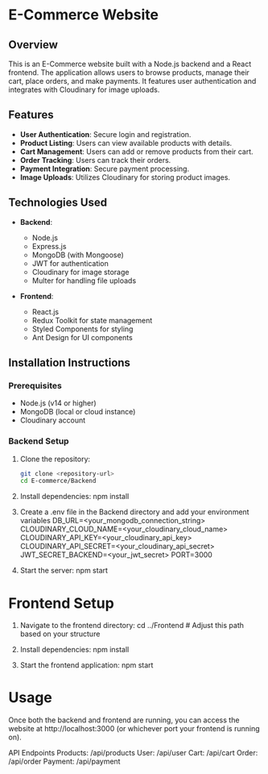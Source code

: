 # E-Commerce Website

## Overview
This is an E-Commerce website built with a Node.js backend and a React frontend. The application allows users to browse products, manage their cart, place orders, and make payments. It features user authentication and integrates with Cloudinary for image uploads.

## Features
- **User Authentication**: Secure login and registration.
- **Product Listing**: Users can view available products with details.
- **Cart Management**: Users can add or remove products from their cart.
- **Order Tracking**: Users can track their orders.
- **Payment Integration**: Secure payment processing.
- **Image Uploads**: Utilizes Cloudinary for storing product images.

## Technologies Used
- **Backend**:
  - Node.js
  - Express.js
  - MongoDB (with Mongoose)
  - JWT for authentication
  - Cloudinary for image storage
  - Multer for handling file uploads

- **Frontend**:
  - React.js
  - Redux Toolkit for state management
  - Styled Components for styling
  - Ant Design for UI components

## Installation Instructions

### Prerequisites
- Node.js (v14 or higher)
- MongoDB (local or cloud instance)
- Cloudinary account

### Backend Setup
1. Clone the repository:
   ```bash
   git clone <repository-url>
   cd E-commerce/Backend

2. Install dependencies:
  npm install

3. Create a .env file in the Backend directory and add your environment variables
  DB_URL=<your_mongodb_connection_string>
  CLOUDINARY_CLOUD_NAME=<your_cloudinary_cloud_name>
  CLOUDINARY_API_KEY=<your_cloudinary_api_key>
  CLOUDINARY_API_SECRET=<your_cloudinary_api_secret>
  JWT_SECRET_BACKEND=<your_jwt_secret>
  PORT=3000

4. Start the server:
  npm start

# Frontend Setup

1. Navigate to the frontend directory:
   cd ../Frontend  # Adjust this path based on your structure

2. Install dependencies:
   npm install

3. Start the frontend application:
    npm start

# Usage
Once both the backend and frontend are running, you can access the website at http://localhost:3000 (or whichever port your frontend is running on).

API Endpoints
  Products: /api/products
  User: /api/user
  Cart: /api/cart
  Order: /api/order
  Payment: /api/payment
